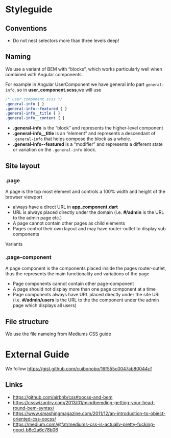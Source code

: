 # Styleguide

## Conventions

* Do not nest selectors more than three levels deep!

## Naming
We use a variant of BEM with “blocks”, which works particularly well when combined with Angular components.

For example in Angular UserComponent we have general info part `general-info`, so in **user_component.scss**,we will use

```css
/* user_component.scss */
.general-info { }
.general-info--featured { }
.general-info__title { }
.general-info__content { }

```

 - **.general-info** is the “block” and represents the higher-level component
 - **.general-info__title** is an “element” and represents a descendant of `.general-info` that helps compose the block as a whole.
 - **.general-info--featured** is a “modifier” and represents a different state or variation on the `.general-info` block.


## Site layout
### .page
A page is the top most element and controls a 100% width and height of
the browser viewport
 - always have a direct URL in **app_component.dart**
 - URL is always placed directly under the domain (i.e. **#/admin** is the URL to the admin page etc.)
 - A page cannot contain other pages as child elements
 - Pages control their own layout and may have router-outlet to
 display sub components

Variants


### .page-component
A page component is the components placed inside the pages router-outlet, thus
the represents the main functionality and variations of the page
 - Page components cannot contain other page-component
 - A page should not display more than one page component at a time
 - Page components always have URL placed directly under the site URL (i.e.
  **#/admin/users** is the URL to the the component under the admin page which displays all users)

## File structure
We use the file nameing from Mediums CSS guide

# External Guide
We follow https://gist.github.com/cuibonobo/16f555c0047ab80044cf

## Links

* https://github.com/airbnb/css#oocss-and-bem
* https://csswizardry.com/2013/01/mindbemding-getting-your-head-round-bem-syntax/
* https://www.smashingmagazine.com/2011/12/an-introduction-to-object-oriented-css-oocss/
* https://medium.com/@fat/mediums-css-is-actually-pretty-fucking-good-b8e2a6c78b06